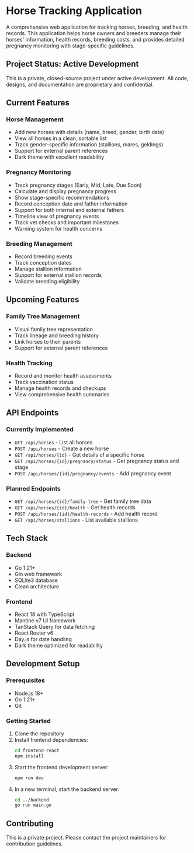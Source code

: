 # Horse Tracking Application

A comprehensive web application for tracking horses, breeding, and health records. This application helps horse owners and breeders manage their horses' information, health records, breeding costs, and provides detailed pregnancy monitoring with stage-specific guidelines.

## Project Status: Active Development

This is a private, closed-source project under active development. All code, designs, and documentation are proprietary and confidential.

## Current Features

### Horse Management
- Add new horses with details (name, breed, gender, birth date)
- View all horses in a clean, sortable list
- Track gender-specific information (stallions, mares, geldings)
- Support for external parent references
- Dark theme with excellent readability

### Pregnancy Monitoring
- Track pregnancy stages (Early, Mid, Late, Due Soon)
- Calculate and display pregnancy progress
- Show stage-specific recommendations
- Record conception date and father information
- Support for both internal and external fathers
- Timeline view of pregnancy events
- Track vet checks and important milestones
- Warning system for health concerns

### Breeding Management
- Record breeding events
- Track conception dates
- Manage stallion information
- Support for external stallion records
- Validate breeding eligibility

## Upcoming Features

### Family Tree Management
- Visual family tree representation
- Track lineage and breeding history
- Link horses to their parents
- Support for external parent references

### Health Tracking
- Record and monitor health assessments
- Track vaccination status
- Manage health records and checkups
- View comprehensive health summaries

## API Endpoints

### Currently Implemented
- `GET /api/horses` - List all horses
- `POST /api/horses` - Create a new horse
- `GET /api/horses/{id}` - Get details of a specific horse
- `GET /api/horses/{id}/pregnancy/status` - Get pregnancy status and stage
- `POST /api/horses/{id}/pregnancy/events` - Add pregnancy event

### Planned Endpoints
- `GET /api/horses/{id}/family-tree` - Get family tree data
- `GET /api/horses/{id}/health` - Get health records
- `POST /api/horses/{id}/health-records` - Add health record
- `GET /api/horses/stallions` - List available stallions

## Tech Stack

### Backend
- Go 1.21+
- Gin web framework
- SQLite3 database
- Clean architecture

### Frontend
- React 18 with TypeScript
- Mantine v7 UI framework
- TanStack Query for data fetching
- React Router v6
- Day.js for date handling
- Dark theme optimized for readability

## Development Setup

### Prerequisites
- Node.js 18+
- Go 1.21+
- Git

### Getting Started
1. Clone the repository
2. Install frontend dependencies:
   ```bash
   cd frontend-react
   npm install
   ```
3. Start the frontend development server:
   ```bash
   npm run dev
   ```
4. In a new terminal, start the backend server:
   ```bash
   cd ../backend
   go run main.go
   ```

## Contributing

This is a private project. Please contact the project maintainers for contribution guidelines.

